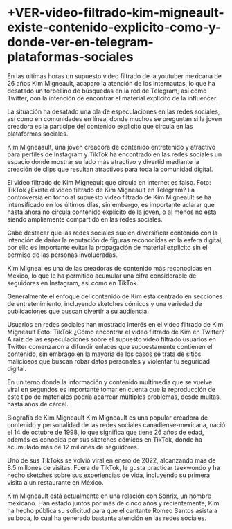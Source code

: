 # +VER-video-filtrado-kim-migneault-existe-contenido-explicito-como-y-donde-ver-en-telegram-plataformas-sociales

En las últimas horas un supuesto video filtrado de la youtuber mexicana de 26 años Kim Migneault, acaparo la atención de los internautas, lo que ha desatado un torbellino de búsquedas en la red de Telegram, así como Twitter, con la intención de encontrar el material explícito de la influencer.

La situación ha desatado una ola de especulaciones en las redes sociales, así como en comunidades en línea, donde muchos se preguntan si la joven creadora es la participe del contenido explicito que circula en las plataformas sociales.

Kim Migneaault, una joven creadora de contenido entretenido y atractivo para perfiles de Instagram y TikTok ha encontrado en las redes sociales un espacio donde mostrar su lado más atractivo y divertid mediante la creación de clips que resultan atractivos para toda la comunidad digital.

El video filtrado de Kim Migneault que circula en internet es falso. Foto: TikTok
¿Existe el video filtrado de Kim Migneault en Telegram?
La controversia en torno al supuesto video filtrado de Kim Migneault se ha intensificado en los últimos días, sin embargo, es importante aclarar que hasta ahora no circula contenido explícito de la joven, o al menos no está siendo ampliamente compartido en las redes sociales.

Cabe destacar que las redes sociales suelen diversificar contenido con la intención de dañar la reputación de figuras reconocidas en la esfera digital, por ello es importante evitar la propagación de material explicito sin el permiso de las personas involucradas.


Kim Migneal es una de las creadoras de contenido más reconocidas en Mexico, lo que le ha permitido acumular una cifra considerable de seguidores en Instagram, asi como en TikTok.


Generalmente el enfoque del contenido de Kim está centrado en secciones de entretenimiento, incluyendo sketches cómicos y una variedad de publicaciones que buscan divertir a su audiencia.

Usuarios en redes sociales han mostrado interés en el video filtrado de Kim Migneault Foto: TikTok
¿Cómo encontrar el video filtrado de Kim en Twitter?
A raíz de las especulaciones sobre el supuesto video filtrado usuarios en Twitter comenzaron a difundir enlaces que supuestamente contienen el contenido, sin embrago en la mayoría de los casos se trata de sitios maliciosos que buscan robar datos personales y violentar tu seguridad digital.

En un terno donde la información y contenido multimedia que se vuelve viral en segundos es importante tomar en cuenta que la reproducción de este tipo de materiales podría acarrear múltiples problemas, desde multas, hasta años de cárcel.


Biografía de Kim Migneault
Kim Migneault es una popular creadora de contenido y personalidad de las redes sociales canadiense-mexicana, nació el 14 de octubre de 1998, lo que significa que tiene 26 años de edad, además es conocida por sus sketches cómicos en TikTok, donde ha acumulado más de 12 millones de seguidores.

Uno de sus TikToks se volvió viral en enero de 2022, alcanzando más de 8.5 millones de visitas. Fuera de TikTok, le gusta practicar taekwondo y ha hecho sketches sobre sus experiencias de vida, incluyendo su primera visita a un restaurante en México.

Kim Migneault está actualmente en una relación con Sonrix, un hombre mexicano. Han estado juntos por más de cinco años y recientemente, Kim ha hecho pública su solicitud para que el cantante Romeo Santos asista a su boda, lo cual ha generado bastante atención en las redes sociales.
